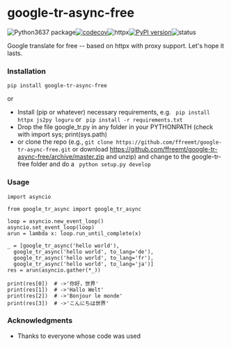 # google-tr-async-free
![Python3637 package](https://github.com/ffreemt/google-tr-async-free/workflows/Python%203637%20package/badge.svg)[![codecov](https://codecov.io/gh/ffreemt/google-tr-async-free/branch/master/graph/badge.svg)](https://codecov.io/gh/ffreemt/google-tr-async-free)![httpx](https://img.shields.io/badge/httpx-0.11.1-blue)[![PyPI version](https://badge.fury.io/py/google-tr-async-free.svg)](https://badge.fury.io/py/google-tr-async-free)![status](https://img.shields.io/badge/status-alpha-orange.svg)

Google translate for free -- based on httpx with proxy support. Let's hope it lasts.
 
### Installation

```pip install google-tr-async-free```

or

* Install (pip or whatever) necessary requirements, e.g. ```
pip install httpx js2py loguru``` or ```
pip install -r requirements.txt```
* Drop the file google_tr.py in any folder in your PYTHONPATH (check with import sys; print(sys.path)
* or clone the repo (e.g., ```git clone https://github.com/ffreemt/google-tr-async-free.git``` or download https://github.com/ffreemt/google-tr-async-free/archive/master.zip and unzip) and change to the google-tr-free folder and do a ```
python setup.py develop```

### Usage

```
import asyncio

from google_tr_async import google_tr_async

loop = asyncio.new_event_loop()
asyncio.set_event_loop(loop)
arun = lambda x: loop.run_until_complete(x)

_ = [google_tr_async('hello world'),
  google_tr_async('hello world', to_lang='de'),
  google_tr_async('hello world', to_lang='fr'),
  google_tr_async('hello world', to_lang='ja')]
res = arun(asyncio.gather(*_))

print(res[0])  # ->'你好，世界'
print(res[1])  # ->'Hallo Welt'
print(res[2])  # ->'Bonjour le monde'
print(res[3])  # ->'こんにちは世界'
```

### Acknowledgments

* Thanks to everyone whose code was used

